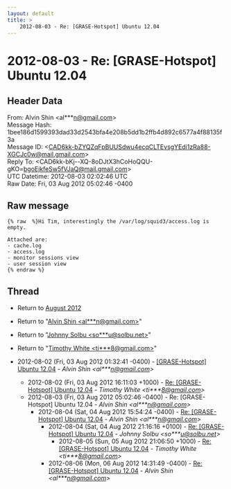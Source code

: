 ```yaml
---
layout: default
title: >
    2012-08-03 - Re: [GRASE-Hotspot] Ubuntu 12.04
---
```


# 2012-08-03 - Re: [GRASE-Hotspot] Ubuntu 12.04

## Header Data

From: Alvin Shin \<al***n@gmail.com\><br>
Message Hash: 1bee186d1599393dad33d2543bfa4e208b5dd1b2ffb4d892c6577a4f88135f3a<br>
Message ID: \<CAD6kk-bZYQZqFpBUUSdwu4ecqCLTEvsgYEdi1zRa88-XGCJc0w@mail.gmail.com\><br>
Reply To: \<CAD6kk-bKj--XQ-8oDJtX3hCoHoQQU-gKO=bgoEjkfeSw5fVJaQ@mail.gmail.com\><br>
UTC Datetime: 2012-08-03 02:02:46 UTC<br>
Raw Date: Fri, 03 Aug 2012 05:02:46 -0400<br>

## Raw message

```
{% raw  %}Hi Tim, interestingly the /var/log/squid3/access.log is empty.

Attached are:
- cache.log
- access.log
- monitor sessions view
- user session view
{% endraw %}
```

## Thread

+ Return to [August 2012](/archive/2012/08)

+ Return to "[Alvin Shin <al***n<span>@</span>gmail.com>](/authors/al___n_at_gmail_com)"
+ Return to "[Johnny Solbu <so***u<span>@</span>solbu.net>](/authors/so___u_at_solbu_net)"
+ Return to "[Timothy White <ti***8<span>@</span>gmail.com>](/authors/ti___8_at_gmail_com)"

+ 2012-08-02 (Fri, 03 Aug 2012 01:32:41 -0400) - [[GRASE-Hotspot] Ubuntu 12.04](/archive/2012/08/d2b0f9a5f8986a0071754620087e7f7eb324fb0863c2c7eb556a2ec1424dc17a) - _Alvin Shin \<al***n@gmail.com\>_
  + 2012-08-02 (Fri, 03 Aug 2012 16:11:03 +1000) - [Re: [GRASE-Hotspot] Ubuntu 12.04](/archive/2012/08/79af430cd662c2678a7dcb58957b3b55ada4d72c68b5088d603047439f11bca8) - _Timothy White \<ti***8@gmail.com\>_
  + 2012-08-03 (Fri, 03 Aug 2012 05:02:46 -0400) - Re: [GRASE-Hotspot] Ubuntu 12.04 - _Alvin Shin \<al***n@gmail.com\>_
    + 2012-08-04 (Sat, 04 Aug 2012 15:54:24 -0400) - [Re: [GRASE-Hotspot] Ubuntu 12.04](/archive/2012/08/6b3a23bb519133c93739e93283ac29a1a3cfe9247511146a7f2b04712b2f1f35) - _Alvin Shin \<al***n@gmail.com\>_
      + 2012-08-04 (Sat, 04 Aug 2012 21:16:16 +0100) - [Re: [GRASE-Hotspot] Ubuntu 12.04](/archive/2012/08/29c36e2efceca753e96e3cf4b11e283eef587d8169860e3fda4bce39d0f2a531) - _Johnny Solbu \<so***u@solbu.net\>_
        + 2012-08-05 (Sun, 05 Aug 2012 21:06:50 +1000) - [Re: [GRASE-Hotspot] Ubuntu 12.04](/archive/2012/08/baaca8ff4bf485b9954c9e345d640768e717076b693dd5641a0b1ba7517eab0a) - _Timothy White \<ti***8@gmail.com\>_
      + 2012-08-06 (Mon, 06 Aug 2012 14:31:49 -0400) - [Re: [GRASE-Hotspot] Ubuntu 12.04](/archive/2012/08/40e4c8ea495d25f5b52f96aac7df5f7ce6f3931576afc2a0b72ae770f561c644) - _Alvin Shin \<al***n@gmail.com\>_

